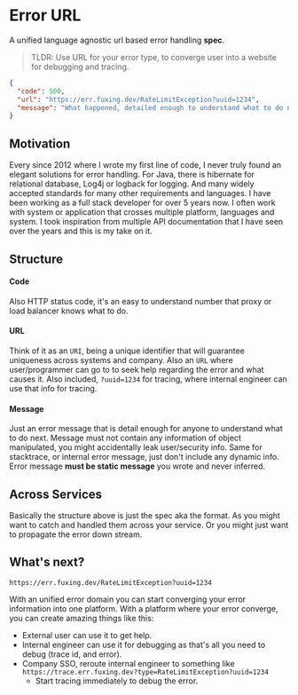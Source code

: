 # Error URL
A unified language agnostic url based error handling **spec**.

> TLDR: Use URL for your error type, to converge user into a website for debugging and tracing.

```json
{
  "code": 500,
  "url": "https://err.fuxing.dev/RateLimitException?uuid=1234",
  "message": "What happened, detailed enough to understand what to do next."
}
```

## Motivation
Every since 2012 where I wrote my first line of code, I never truly found an elegant solutions for error handling. 
For Java, there is hibernate for relational database, Log4j or logback for logging. 
And many widely accepted standards for many other requirements and languages.
I have been working as a full stack developer for over 5 years now. 
I often work with system or application that crosses multiple platform, languages and system. 
I took inspiration from multiple API documentation that I have seen over the years and this is my take on it.

## Structure
#### Code
Also HTTP status code, it's an easy to understand number that proxy or load balancer knows what to do.

#### URL
Think of it as an `URI`, being a unique identifier that will guarantee uniqueness across systems and company.
Also an `URL` where user/programmer can go to to seek help regarding the error and what causes it.
Also included, `?uuid=1234` for tracing, where internal engineer can use that info for tracing. 

#### Message
Just an error message that is detail enough for anyone to understand what to do next.
Message must not contain any information of object manipulated, you might accidentally leak user/security info.
Same for stacktrace, or internal error message, just don't include any dynamic info. 
Error message **must be static message** you wrote and never inferred. 


## Across Services
Basically the structure above is just the spec aka the format. 
As you might want to catch and handled them across your service.
Or you might just want to propagate the error down stream. 


## What's next?
`https://err.fuxing.dev/RateLimitException?uuid=1234`

With an unified error domain you can start converging your error information into one platform.
With a platform where your error converge, you can create amazing things like this: 

- External user can use it to get help.
- Internal engineer can use it for debugging as that's all you need to debug (trace id, and error).
- Company SSO, reroute internal engineer to something like `https://trace.err.fuxing.dev?type=RateLimitException?uuid=1234`
  - Start tracing immediately to debug the error. 
  
